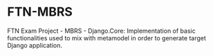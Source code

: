 # FTN-MBRS
FTN Exam Project - MBRS - 
Django.Core: Implementation of basic functionalities used to mix with metamodel in order to generate target Django application.
